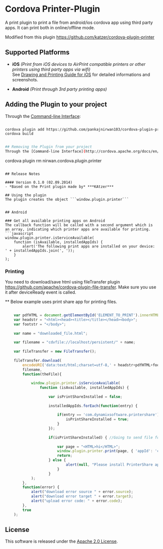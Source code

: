 Cordova Printer-Plugin
======================

A print plugin to print a file from android/ios cordova app using third party apps. It can print both in online/offline mode.

Modified from this plugin https://github.com/katzer/cordova-plugin-printer

## Supported Platforms
- **iOS** *(Print from iOS devices to AirPrint compatible printers or other printers using third party apps via wifi)*<br>
See [Drawing and Printing Guide for iOS](http://developer.apple.com/library/ios/documentation/2ddrawing/conceptual/drawingprintingios/Printing/Printing.html) for detailed informations and screenshots.

- **Android** *(Print through 3rd party printing apps)*

## Adding the Plugin to your project
Through the [Command-line Interface](http://cordova.apache.org/docs/en/3.0.0/guide_cli_index.md.html#The%20Command-line%20Interface):

```bash

cordova plugin add https://github.com/pankajnirwan103/cordova-plugin-printer.git
cordova build


## Removing the Plugin from your project
Through the [Command-line Interface](http://cordova.apache.org/docs/en/3.0.0/guide_cli_index.md.html#The%20Command-line%20Interface):
```
cordova plugin rm nirwan.cordova.plugin.printer
```

## Release Notes

#### Version 0.1.0 (02.09.2014)
- *Based on the Print plugin made by* ***KAtzer***

## Using the plugin
The plugin creates the object ```window.plugin.printer```


## Android

### Get all available printing apps on Android
The callback function will be called with a second argument which is an array, indicating which printer apps are available for printing.
```javascript
window.plugin.printer.isServiceAvailable(
    function (isAvailable, installedAppIds) {
        alert('The following print apps are installed on your device: ' + installedAppIds.join(', '));
    }
);
```

### Printing 
You need to download/save html using fileTransfer plugin https://github.com/apache/cordova-plugin-file-transfer. Make sure you use it after deviceReady event is called.

** Below example uses print share app for printing files.
```javascript
	
	var pdfHTML = document.getElementById('ELEMENT_TO_PRINT').innerHTML;
	var headstr = "<html><head><title></title></head><body>";
	var footstr = "</body>";
				
	var name = "downloaded_file.html";
					
	var filename = "cdvfile://localhost/persistent/" + name;
	
	var fileTransfer = new FileTransfer();
					
	fileTransfer.download(
		encodeURI('data:text/html;charset=utf-8,' + headstr+pdfHTML+footstr),
		filename,
		function(theFile){
						
			window.plugin.printer.isServiceAvailable(
				function (isAvailable, installedAppIds) {
							    	
					var isPrintShareInstalled = false;
							    	
					installedAppIds.forEach(function(entry) {
									    
						if(entry == 'com.dynamixsoftware.printershare') {
							isPrintShareInstalled = true;
						}
					});
									
					if(isPrintShareInstalled) { //Going to send file for printing
										
						var page = "<HTML>hi</HTML>";
						window.plugin.printer.print(page, { 'appId': 'com.dynamixsoftware.printershare','filename': name ,'mimeType': 'text/html'});
						return;
					} else {
							alert(null, "Please install PrinterShare app <br> from Google PlayStore for printing.");
						}
					}
			);
		},
		function(error) {
			alert("download error source " + error.source);
			alert("download error target " + error.target);
			alert("upload error code: " + error.code);
		},
		true
	);
```


## License

This software is released under the [Apache 2.0 License](http://opensource.org/licenses/Apache-2.0).
